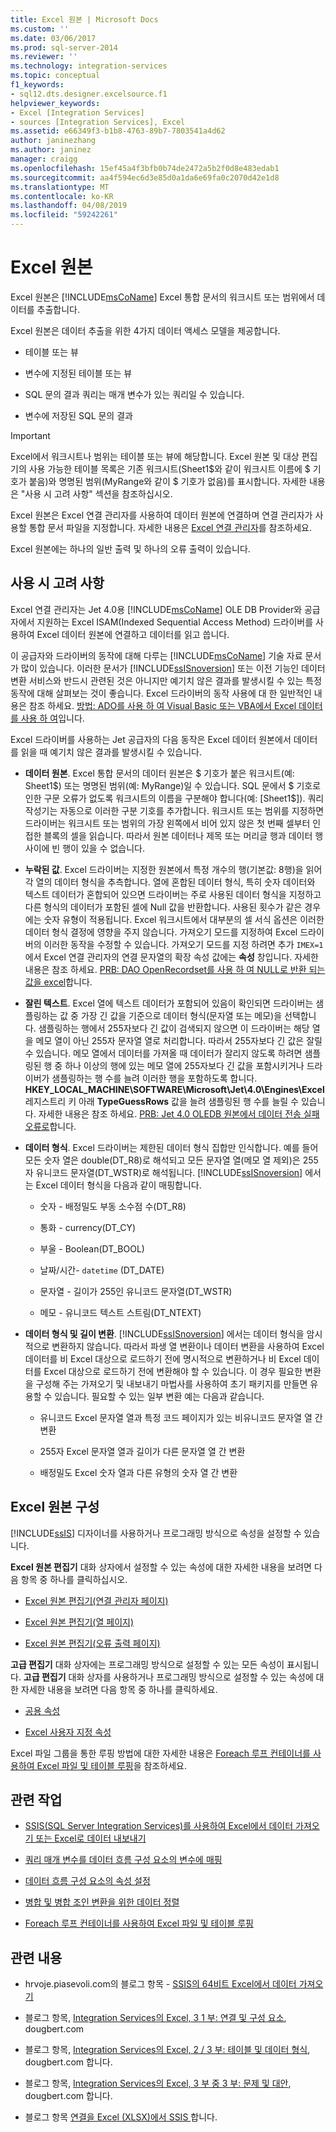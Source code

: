 ```yaml
---
title: Excel 원본 | Microsoft Docs
ms.custom: ''
ms.date: 03/06/2017
ms.prod: sql-server-2014
ms.reviewer: ''
ms.technology: integration-services
ms.topic: conceptual
f1_keywords:
- sql12.dts.designer.excelsource.f1
helpviewer_keywords:
- Excel [Integration Services]
- sources [Integration Services], Excel
ms.assetid: e66349f3-b1b8-4763-89b7-7803541a4d62
author: janinezhang
ms.author: janinez
manager: craigg
ms.openlocfilehash: 15ef45a4f3bfb0b74de2472a5b2f0d8e483edab1
ms.sourcegitcommit: aa4f594ec6d3e85d0a1da6e69fa0c2070d42e1d8
ms.translationtype: MT
ms.contentlocale: ko-KR
ms.lasthandoff: 04/08/2019
ms.locfileid: "59242261"
---
```

# <a name="excel-source"></a>Excel 원본
  Excel 원본은 [!INCLUDE[msCoName](../../includes/msconame-md.md)] Excel 통합 문서의 워크시트 또는 범위에서 데이터를 추출합니다.  
  
 Excel 원본은 데이터 추출을 위한 4가지 데이터 액세스 모델을 제공합니다.  
  
-   테이블 또는 뷰  
  
-   변수에 지정된 테이블 또는 뷰  
  
-   SQL 문의 결과 쿼리는 매개 변수가 있는 쿼리일 수 있습니다.  
  
-   변수에 저장된 SQL 문의 결과  
  
> [!IMPORTANT]  
>  Excel에서 워크시트나 범위는 테이블 또는 뷰에 해당합니다. Excel 원본 및 대상 편집기의 사용 가능한 테이블 목록은 기존 워크시트(Sheet1$와 같이 워크시트 이름에 $ 기호가 붙음)와 명명된 범위(MyRange와 같이 $ 기호가 없음)를 표시합니다. 자세한 내용은 "사용 시 고려 사항" 섹션을 참조하십시오.  
  
 Excel 원본은 Excel 연결 관리자를 사용하여 데이터 원본에 연결하며 연결 관리자가 사용할 통합 문서 파일을 지정합니다. 자세한 내용은 [Excel 연결 관리자](../connection-manager/excel-connection-manager.md)를 참조하세요.  
  
 Excel 원본에는 하나의 일반 출력 및 하나의 오류 출력이 있습니다.  
  
## <a name="usage-considerations"></a>사용 시 고려 사항  
 Excel 연결 관리자는 Jet 4.0용 [!INCLUDE[msCoName](../../includes/msconame-md.md)] OLE DB Provider와 공급자에서 지원하는 Excel ISAM(Indexed Sequential Access Method) 드라이버를 사용하여 Excel 데이터 원본에 연결하고 데이터를 읽고 씁니다.  
  
 이 공급자와 드라이버의 동작에 대해 다루는 [!INCLUDE[msCoName](../../includes/msconame-md.md)] 기술 자료 문서가 많이 있습니다. 이러한 문서가 [!INCLUDE[ssISnoversion](../../includes/ssisnoversion-md.md)] 또는 이전 기능인 데이터 변환 서비스와 반드시 관련된 것은 아니지만 예기치 않은 결과를 발생시킬 수 있는 특정 동작에 대해 살펴보는 것이 좋습니다. Excel 드라이버의 동작 사용에 대 한 일반적인 내용은 참조 하세요. [방법: ADO를 사용 하 여 Visual Basic 또는 VBA에서 Excel 데이터를 사용 하 여](https://support.microsoft.com/kb/257819)입니다.  
  
 Excel 드라이버를 사용하는 Jet 공급자의 다음 동작은 Excel 데이터 원본에서 데이터를 읽을 때 예기치 않은 결과를 발생시킬 수 있습니다.  
  
-   **데이터 원본**. Excel 통합 문서의 데이터 원본은 $ 기호가 붙은 워크시트(예: Sheet1$) 또는 명명된 범위(예: MyRange)일 수 있습니다. SQL 문에서 $ 기호로 인한 구문 오류가 없도록 워크시트의 이름을 구분해야 합니다(예: [Sheet1$]). 쿼리 작성기는 자동으로 이러한 구분 기호를 추가합니다. 워크시트 또는 범위를 지정하면 드라이버는 워크시트 또는 범위의 가장 왼쪽에서 비어 있지 않은 첫 번째 셀부터 인접한 블록의 셀을 읽습니다. 따라서 원본 데이터나 제목 또는 머리글 행과 데이터 행 사이에 빈 행이 있을 수 없습니다.  
  
-   **누락된 값**. Excel 드라이버는 지정한 원본에서 특정 개수의 행(기본값: 8행)을 읽어 각 열의 데이터 형식을 추측합니다. 열에 혼합된 데이터 형식, 특히 숫자 데이터와 텍스트 데이터가 혼합되어 있으면 드라이버는 주로 사용된 데이터 형식을 지정하고 다른 형식의 데이터가 포함된 셀에 Null 값을 반환합니다. 사용된 횟수가 같은 경우에는 숫자 유형이 적용됩니다. Excel 워크시트에서 대부분의 셀 서식 옵션은 이러한 데이터 형식 결정에 영향을 주지 않습니다. 가져오기 모드를 지정하여 Excel 드라이버의 이러한 동작을 수정할 수 있습니다. 가져오기 모드를 지정 하려면 추가 `IMEX=1` 에서 Excel 연결 관리자의 연결 문자열의 확장 속성 값에는 **속성** 창입니다. 자세한 내용은 참조 하세요. [PRB: DAO OpenRecordset를 사용 하 여 NULL로 반환 되는 값을 excel](https://support.microsoft.com/kb/194124)합니다.  
  
-   **잘린 텍스트**. Excel 열에 텍스트 데이터가 포함되어 있음이 확인되면 드라이버는 샘플링하는 값 중 가장 긴 값을 기준으로 데이터 형식(문자열 또는 메모)을 선택합니다. 샘플링하는 행에서 255자보다 긴 값이 검색되지 않으면 이 드라이버는 해당 열을 메모 열이 아닌 255자 문자열 열로 처리합니다. 따라서 255자보다 긴 값은 잘릴 수 있습니다. 메모 열에서 데이터를 가져올 때 데이터가 잘리지 않도록 하려면 샘플링된 행 중 하나 이상의 행에 있는 메모 열에 255자보다 긴 값을 포함시키거나 드라이버가 샘플링하는 행 수를 늘려 이러한 행을 포함하도록 합니다. **HKEY_LOCAL_MACHINE\SOFTWARE\Microsoft\Jet\4.0\Engines\Excel** 레지스트리 키 아래 **TypeGuessRows** 값을 늘려 샘플링된 행 수를 늘릴 수 있습니다. 자세한 내용은 참조 하세요. [PRB: Jet 4.0 OLEDB 원본에서 데이터 전송 실패 오류로](https://support.microsoft.com/kb/281517)합니다.  
  
-   **데이터 형식**. Excel 드라이버는 제한된 데이터 형식 집합만 인식합니다. 예를 들어 모든 숫자 열은 double(DT_R8)로 해석되고 모든 문자열 열(메모 열 제외)은 255자 유니코드 문자열(DT_WSTR)로 해석됩니다. [!INCLUDE[ssISnoversion](../../includes/ssisnoversion-md.md)] 에서는 Excel 데이터 형식을 다음과 같이 매핑합니다.  
  
    -   숫자 - 배정밀도 부동 소수점 수(DT_R8)  
  
    -   통화 - currency(DT_CY)  
  
    -   부울 - Boolean(DT_BOOL)  
  
    -   날짜/시간- `datetime` (DT_DATE)  
  
    -   문자열 - 길이가 255인 유니코드 문자열(DT_WSTR)  
  
    -   메모 - 유니코드 텍스트 스트림(DT_NTEXT)  
  
-   **데이터 형식 및 길이 변환**. [!INCLUDE[ssISnoversion](../../includes/ssisnoversion-md.md)] 에서는 데이터 형식을 암시적으로 변환하지 않습니다. 따라서 파생 열 변환이나 데이터 변환을 사용하여 Excel 데이터를 비 Excel 대상으로 로드하기 전에 명시적으로 변환하거나 비 Excel 데이터를 Excel 대상으로 로드하기 전에 변환해야 할 수 있습니다. 이 경우 필요한 변환을 구성해 주는 가져오기 및 내보내기 마법사를 사용하여 초기 패키지를 만들면 유용할 수 있습니다. 필요할 수 있는 일부 변환 예는 다음과 같습니다.  
  
    -   유니코드 Excel 문자열 열과 특정 코드 페이지가 있는 비유니코드 문자열 열 간 변환  
  
    -   255자 Excel 문자열 열과 길이가 다른 문자열 열 간 변환  
  
    -   배정밀도 Excel 숫자 열과 다른 유형의 숫자 열 간 변환  
  
## <a name="excel-source-configuration"></a>Excel 원본 구성  
 [!INCLUDE[ssIS](../../includes/ssis-md.md)] 디자이너를 사용하거나 프로그래밍 방식으로 속성을 설정할 수 있습니다.  
  
 **Excel 원본 편집기** 대화 상자에서 설정할 수 있는 속성에 대한 자세한 내용을 보려면 다음 항목 중 하나를 클릭하십시오.  
  
-   [Excel 원본 편집기&#40;연결 관리자 페이지&#41;](../excel-source-editor-connection-manager-page.md)  
  
-   [Excel 원본 편집기&#40;열 페이지&#41;](../excel-source-editor-columns-page.md)  
  
-   [Excel 원본 편집기&#40;오류 출력 페이지&#41;](../excel-source-editor-error-output-page.md)  
  
 **고급 편집기** 대화 상자에는 프로그래밍 방식으로 설정할 수 있는 모든 속성이 표시됩니다. **고급 편집기** 대화 상자를 사용하거나 프로그래밍 방식으로 설정할 수 있는 속성에 대한 자세한 내용을 보려면 다음 항목 중 하나를 클릭하세요.  
  
-   [공용 속성](../common-properties.md)  
  
-   [Excel 사용자 지정 속성](excel-custom-properties.md)  
  
 Excel 파일 그룹을 통한 루핑 방법에 대한 자세한 내용은 [Foreach 루프 컨테이너를 사용하여 Excel 파일 및 테이블 루핑](../control-flow/foreach-loop-container.md)을 참조하세요.  
  
## <a name="related-tasks"></a>관련 작업  

-   [SSIS(SQL Server Integration Services)를 사용하여 Excel에서 데이터 가져오기 또는 Excel로 데이터 내보내기](../load-data-to-from-excel-with-ssis.md)

-   [쿼리 매개 변수를 데이터 흐름 구성 요소의 변수에 매핑](map-query-parameters-to-variables-in-a-data-flow-component.md)  
  
-   [데이터 흐름 구성 요소의 속성 설정](set-the-properties-of-a-data-flow-component.md)  
  
-   [병합 및 병합 조인 변환을 위한 데이터 정렬](transformations/sort-data-for-the-merge-and-merge-join-transformations.md)  
  
-   [Foreach 루프 컨테이너를 사용하여 Excel 파일 및 테이블 루핑](../control-flow/foreach-loop-container.md)  
  
## <a name="related-content"></a>관련 내용  
  
-   hrvoje.piasevoli.com의 블로그 항목 - [SSIS의 64비트 Excel에서 데이터 가져오기](https://go.microsoft.com/fwlink/?LinkId=217673)  
  
-   블로그 항목, [Integration Services의 Excel, 3 1 부: 연결 및 구성 요소](https://go.microsoft.com/fwlink/?LinkId=217674), dougbert.com  
  
-   블로그 항목, [Integration Services의 Excel, 2 / 3 부: 테이블 및 데이터 형식](https://go.microsoft.com/fwlink/?LinkId=217675), dougbert.com 합니다.  
  
-   블로그 항목, [Integration Services의 Excel, 3 부 중 3 부: 문제 및 대안](https://go.microsoft.com/fwlink/?LinkId=217676), dougbert.com 합니다.  
  
-   블로그 항목 [연결을 Excel (XLSX)에서 SSIS ](https://microsoft-ssis.blogspot.com/2014/02/connecting-to-excel-xlsx-in-ssis.html)합니다.  
  
  
